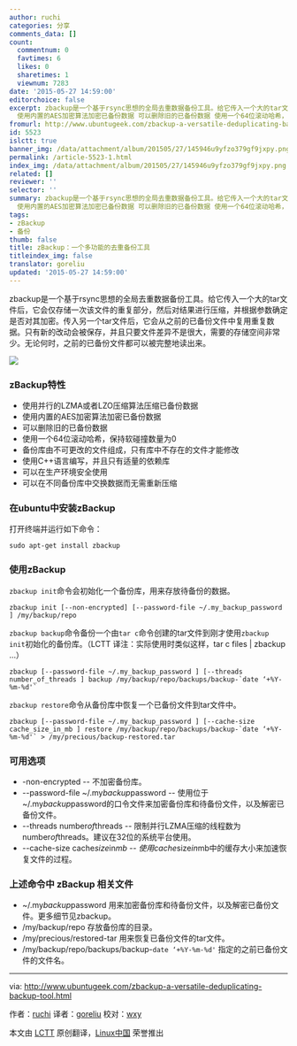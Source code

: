 ```yaml
---
author: ruchi
categories: 分享
comments_data: []
count:
  commentnum: 0
  favtimes: 6
  likes: 0
  sharetimes: 1
  viewnum: 7283
date: '2015-05-27 14:59:00'
editorchoice: false
excerpt: zbackup是一个基于rsync思想的全局去重数据备份工具。给它传入一个大的tar文件后，它会仅存储一次该文件的重复部分，然后对结果进行压缩，并根据参数确定是否对其加密。传入另一个tar文件后，它会从之前的已备份文件中复用重复数据。只有新的改动会被保存，并且只要文件差异不是很大，需要的存储空间非常少。无论何时，之前的已备份文件都可以被完整地读出来。  zBackup特性  使用并行的LZMA或者LZO压缩算法压缩已备份数据
  使用内置的AES加密算法加密已备份数据 可以删除旧的已备份数据 使用一个64位滚动哈希，保持软碰撞数量为0 备份库由
fromurl: http://www.ubuntugeek.com/zbackup-a-versatile-deduplicating-backup-tool.html
id: 5523
islctt: true
banner_img: /data/attachment/album/201505/27/145946u9yfzo379gf9jxpy.png
permalink: /article-5523-1.html
index_img: /data/attachment/album/201505/27/145946u9yfzo379gf9jxpy.png.thumb.jpg
related: []
reviewer: ''
selector: ''
summary: zbackup是一个基于rsync思想的全局去重数据备份工具。给它传入一个大的tar文件后，它会仅存储一次该文件的重复部分，然后对结果进行压缩，并根据参数确定是否对其加密。传入另一个tar文件后，它会从之前的已备份文件中复用重复数据。只有新的改动会被保存，并且只要文件差异不是很大，需要的存储空间非常少。无论何时，之前的已备份文件都可以被完整地读出来。  zBackup特性  使用并行的LZMA或者LZO压缩算法压缩已备份数据
  使用内置的AES加密算法加密已备份数据 可以删除旧的已备份数据 使用一个64位滚动哈希，保持软碰撞数量为0 备份库由
tags:
- zBackup
- 备份
thumb: false
title: zBackup：一个多功能的去重备份工具
titleindex_img: false
translator: goreliu
updated: '2015-05-27 14:59:00'
---
```


zbackup是一个基于rsync思想的全局去重数据备份工具。给它传入一个大的tar文件后，它会仅存储一次该文件的重复部分，然后对结果进行压缩，并根据参数确定是否对其加密。传入另一个tar文件后，它会从之前的已备份文件中复用重复数据。只有新的改动会被保存，并且只要文件差异不是很大，需要的存储空间非常少。无论何时，之前的已备份文件都可以被完整地读出来。


![](/data/attachment/album/201505/27/145946u9yfzo379gf9jxpy.png)


### zBackup特性


* 使用并行的LZMA或者LZO压缩算法压缩已备份数据
* 使用内置的AES加密算法加密已备份数据
* 可以删除旧的已备份数据
* 使用一个64位滚动哈希，保持软碰撞数量为0
* 备份库由不可更改的文件组成，只有库中不存在的文件才能修改
* 使用C++语言编写，并且只有适量的依赖库
* 可以在生产环境安全使用
* 可以在不同备份库中交换数据而无需重新压缩


### 在ubuntu中安装zBackup


打开终端并运行如下命令：



```
sudo apt-get install zbackup

```

### 使用zBackup


`zbackup init`命令会初始化一个备份库，用来存放待备份的数据。



```
zbackup init [--non-encrypted] [--password-file ~/.my_backup_password ] /my/backup/repo

```

`zbackup backup`命令备份一个由`tar c`命令创建的tar文件到刚才使用`zbackup init`初始化的备份库。（LCTT 译注：实际使用时类似这样，tar c files | zbackup ...）



```
zbackup [--password-file ~/.my_backup_password ] [--threads number_of_threads ] backup /my/backup/repo/backups/backup-`date ‘+%Y-%m-%d'`

```

`zbackup restore`命令从备份库中恢复一个已备份文件到tar文件中。



```
zbackup [--password-file ~/.my_backup_password ] [--cache-size cache_size_in_mb ] restore /my/backup/repo/backups/backup-`date ‘+%Y-%m-%d'` > /my/precious/backup-restored.tar

```

### 可用选项


* -non-encrypted -- 不加密备份库。
* --password-file ~/.my*backup*password -- 使用位于~/.my*backup*password的口令文件来加密备份库和待备份文件，以及解密已备份文件。
* --threads number*of*threads -- 限制并行LZMA压缩的线程数为 number*of*threads。建议在32位的系统平台使用。
* --cache-size cache*size*in*mb -- 使用cache*size*in*mb中的缓存大小来加速恢复文件的过程。


### 上述命令中 zBackup 相关文件


* ~/.my*backup*password 用来加密备份库和待备份文件，以及解密已备份文件。更多细节见zbackup。
* /my/backup/repo 存放备份库的目录。
* /my/precious/restored-tar 用来恢复已备份文件的tar文件。
* /my/backup/repo/backups/backup-`date ‘+%Y-%m-%d'` 指定的之前已备份文件的文件名。




---


via: <http://www.ubuntugeek.com/zbackup-a-versatile-deduplicating-backup-tool.html>


作者：[ruchi](http://www.ubuntugeek.com/author/ubuntufix) 译者：[goreliu](https://github.com/goreliu) 校对：[wxy](https://github.com/wxy)


本文由 [LCTT](https://github.com/LCTT/TranslateProject) 原创翻译，[Linux中国](http://linux.cn/) 荣誉推出